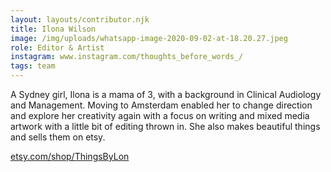 ```yaml
---
layout: layouts/contributor.njk
title: Ilona Wilson
image: /img/uploads/whatsapp-image-2020-09-02-at-18.20.27.jpeg
role: Editor & Artist
instagram: www.instagram.com/thoughts_before_words_/
tags: team
---
```

A Sydney girl, Ilona is a mama of 3, with a background in Clinical Audiology and Management. Moving to Amsterdam enabled her to change direction and explore her creativity again with a focus on writing and mixed media artwork with a little bit of editing thrown in. She also makes beautiful things and sells them on etsy.

[etsy.com/shop/ThingsByLon](https://www.etsy.com/shop/ThingsByLon)